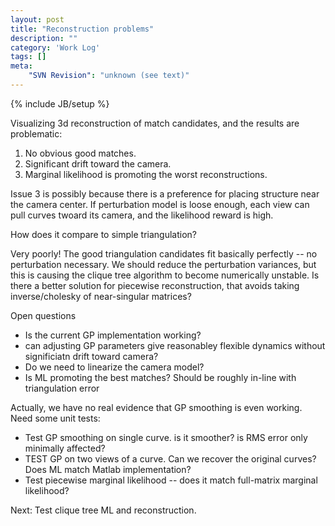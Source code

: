 ```yaml
---
layout: post
title: "Reconstruction problems"
description: ""
category: 'Work Log'
tags: []
meta: 
    "SVN Revision": "unknown (see text)"
---
```

{% include JB/setup %}

Visualizing 3d reconstruction of match candidates, and the results are problematic:
    
1. No obvious good matches. 
2. Significant drift toward the camera.
3. Marginal likelihood is promoting the worst reconstructions.


Issue 3 is possibly because there is a preference for placing structure near the camera center.  If perturbation model is loose enough, each view can pull curves twoard its camera, and the likelihood reward is high.

How does it compare to simple triangulation?

Very poorly!  The good triangulation candidates fit basically perfectly -- no perturbation necessary.  We should reduce the perturbation variances, but this is causing the clique tree algorithm to become numerically unstable.  Is there a better solution for piecewise reconstruction, that avoids taking inverse/cholesky of near-singular matrices?

Open questions

* Is the current GP implementation working?
* can adjusting GP parameters give reasonabley flexible dynamics without significiatn drift toward camera?
* Do we need to linearize the camera model?
* Is ML promoting the best matches?  Should be roughly in-line with triangulation error

Actually, we have no real evidence that GP smoothing is even working.  Need some unit tests:
    
* Test GP smoothing on single curve.  is it smoother?  is RMS error only minimally affected?  
* TEST GP on two views of a curve.  Can we recover the original curves?  Does ML match Matlab implementation?
* Test piecewise marginal likelihood -- does it match full-matrix marginal likelihood?


Next:  Test clique tree ML and reconstruction.
